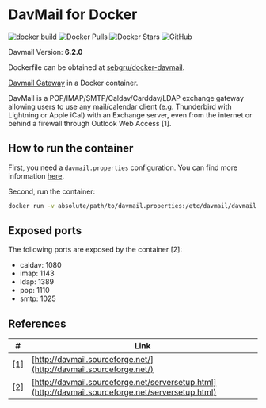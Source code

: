 # DavMail for Docker

[![docker build](https://github.com/sebgru/docker-davmail/actions/workflows/docker-image.yml/badge.svg)](https://github.com/sebgru/docker-davmail/actions/workflows/docker-image.yml)  ![Docker Pulls](https://img.shields.io/docker/pulls/sebgru/davmail.svg) ![Docker Stars](https://img.shields.io/docker/stars/sebgru/davmail.svg) ![GitHub](https://img.shields.io/github/license/sebgru/docker-davmail.svg)

Davmail Version: **6.2.0**

Dockerfile can be obtained at [sebgru/docker-davmail](https://github.com/sebgru/docker-davmail).

[Davmail Gateway](http://davmail.sourceforge.net/) in a Docker container.

DavMail is a POP/IMAP/SMTP/Caldav/Carddav/LDAP exchange gateway allowing users to use any mail/calendar client (e.g. Thunderbird with Lightning or Apple iCal) with an Exchange server, even from the internet or behind a firewall through Outlook Web Access [1].

## How to run the container

First, you need a `davmail.properties` configuration. You can find more information [here](http://davmail.sourceforge.net/serversetup.html).

Second, run the container:

``` bash
docker run -v absolute/path/to/davmail.properties:/etc/davmail/davmail.properties sebgru/davmail
```

## Exposed ports

The following ports are exposed by the container [2]:

* caldav: 1080
* imap: 1143
* ldap: 1389
* pop: 1110
* smtp: 1025

## References

| \#  | Link                                                                                               |
| --- | -------------------------------------------------------------------------------------------------- |
| [1] | [http://davmail.sourceforge.net/](http://davmail.sourceforge.net/)                                 |
| [2] | [http://davmail.sourceforge.net/serversetup.html](http://davmail.sourceforge.net/serversetup.html) |
